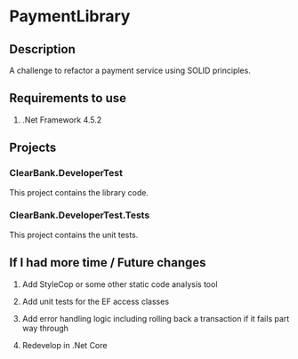 # PaymentLibrary

## Description

A challenge to refactor a payment service using SOLID principles.

## Requirements to use

1) .Net Framework 4.5.2

## Projects

### ClearBank.DeveloperTest

This project contains the library code.

### ClearBank.DeveloperTest.Tests

This project contains the unit tests.

## If I had more time / Future changes

1) Add StyleCop or some other static code analysis tool

3) Add unit tests for the EF access classes

3) Add error handling logic including rolling back a transaction if it fails part way through

4) Redevelop in .Net Core

